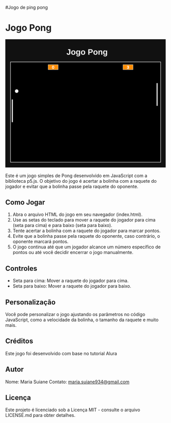 #Jogo de ping pong 

# Jogo Pong
![Pong](image.png)

Este é um jogo simples de Pong desenvolvido em JavaScript com a biblioteca p5.js. O objetivo do jogo é acertar a bolinha com a raquete do jogador e evitar que a bolinha passe pela raquete do oponente.

## Como Jogar

1. Abra o arquivo HTML do jogo em seu navegador (index.html).
2. Use as setas do teclado para mover a raquete do jogador para cima (seta para cima) e para baixo (seta para baixo).
3. Tente acertar a bolinha com a raquete do jogador para marcar pontos.
4. Evite que a bolinha passe pela raquete do oponente, caso contrário, o oponente marcará pontos.
5. O jogo continua até que um jogador alcance um número específico de pontos ou até você decidir encerrar o jogo manualmente.

## Controles

- Seta para cima: Mover a raquete do jogador para cima.
- Seta para baixo: Mover a raquete do jogador para baixo.

## Personalização

Você pode personalizar o jogo ajustando os parâmetros no código JavaScript, como a velocidade da bolinha, o tamanho da raquete e muito mais.

## Créditos

Este jogo foi desenvolvido com base no tutorial Alura

## Autor

Nome: Maria Suiane
Contato: maria.suiane934@gmail.com

## Licença

Este projeto é licenciado sob a Licença MIT - consulte o arquivo LICENSE.md para obter detalhes.
